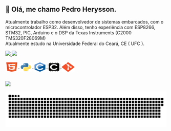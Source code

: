 ## 👋 Olá, me chamo Pedro Herysson.

Atualmente trabalho como desenvolvedor de sistemas embarcados, com o microcontrolador ESP32. Além disso, tenho experiência com ESP8266, STM32, PIC, Arduino e o DSP da Texas Instruments (C2000 TMS320F28069M)<br>
Atualmente estudo na Universidade Federal do Ceará, CE ( UFC ). <br>

 <div>
  <a href="https://github.com/PedroHerysson">
  <img height="180em" src="https://github-readme-stats.vercel.app/api?username=PedroHerysson&show_icons=true&theme=blueberry&include_all_commits=true&count_private=true"/>
  <img height="180em" src="https://github-readme-stats.vercel.app/api/top-langs/?username=PedroHerysson&layout=compact&langs_count=7&theme=blueberry"/>
</div>
<div style="display: inline_block"><br>
  <img align="center" alt="Pedro-HTML" height="30" width="40" src="https://raw.githubusercontent.com/devicons/devicon/master/icons/html5/html5-original.svg">
  <img align="center" alt="Pedro-Python" height="30" width="40" src="https://raw.githubusercontent.com/devicons/devicon/master/icons/python/python-original.svg">
  <img align="center" alt="Pedro-c" height="30" width="40" src="https://raw.githubusercontent.com/devicons/devicon/master/icons/c/c-original.svg">
  <img align="center" alt="Pedro-embeddedc" height="30" width="40" src="https://raw.githubusercontent.com/devicons/devicon/master/icons/embeddedc/embeddedc-original.svg">
  <img align="center" alt="Pedro-git" height="30" width="40" src="https://raw.githubusercontent.com/devicons/devicon/master/icons/git/git-original.svg">
</div>
  
  ##
 
<div> 
 <a href = "mailto:herysson.almeida@gmail.com"><img src="https://img.shields.io/badge/-Gmail-%23333?style=for-the-badge&logo=gmail&logoColor=white" target="_blank"></a>
 
 
![Snake animation](https://github.com/PedroHerysson/PedroHerysson/blob/output/github-contribution-grid-snake.svg)

</div>
